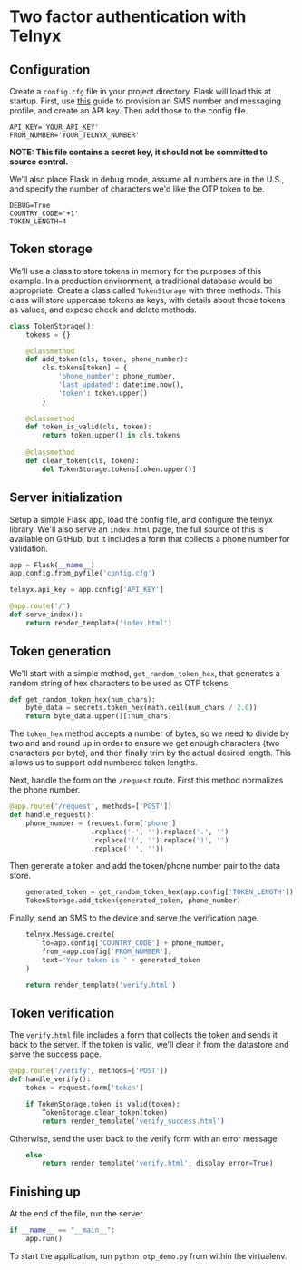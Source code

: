 # Two factor authentication with Telnyx

## Configuration


Create a `config.cfg` file in your project directory. Flask will load this at startup. First, use [this](https://developers.telnyx.com/docs/v2/messaging/quickstarts/portal-setup) guide to provision an SMS number and messaging profile, and create an API key. Then add those to the config file.

    API_KEY='YOUR_API_KEY'
    FROM_NUMBER='YOUR_TELNYX_NUMBER'
**NOTE: This file contains a secret key, it should not be committed to source control.**

We’ll also place Flask in debug mode, assume all numbers are in the U.S., and specify the number of characters we'd like the OTP token to be.

    DEBUG=True
    COUNTRY_CODE='+1'
    TOKEN_LENGTH=4

## Token storage

We'll use a class to store tokens in memory for the purposes of this example. In a production environment, a traditional database would be appropriate. Create a class called `TokenStorage` with three methods. This class will store uppercase tokens as keys, with details about those tokens as values, and expose check and delete methods.

```python
class TokenStorage():
    tokens = {}

    @classmethod
    def add_token(cls, token, phone_number):
        cls.tokens[token] = {
            'phone_number': phone_number,
            'last_updated': datetime.now(),
            'token': token.upper()
        }
    
    @classmethod
    def token_is_valid(cls, token):
        return token.upper() in cls.tokens
    
    @classmethod
    def clear_token(cls, token):
        del TokenStorage.tokens[token.upper()]
```

## Server initialization

Setup a simple Flask app, load the config file, and configure the telnyx library. We'll also serve an `index.html` page, the full source of this is available on GitHub, but it includes a form that collects a phone number for validation.

```python
app = Flask(__name__)
app.config.from_pyfile('config.cfg')

telnyx.api_key = app.config['API_KEY']

@app.route('/')
def serve_index():
    return render_template('index.html')
```

## Token generation

We'll start with a simple method, `get_random_token_hex`, that generates a random string of hex characters to be used as OTP tokens.

```python
def get_random_token_hex(num_chars):
    byte_data = secrets.token_hex(math.ceil(num_chars / 2.0))
    return byte_data.upper()[:num_chars]
```

The `token_hex` method accepts a number of bytes, so we need to divide by two and and round up in order to ensure we get enough characters (two characters per byte), and then finally trim by the actual desired length. This allows us to support odd numbered token lengths.

Next, handle the form on the `/request` route. First this method normalizes the phone number.

```python
@app.route('/request', methods=['POST'])
def handle_request():
    phone_number = (request.form['phone']
                    .replace('-', '').replace('.', '')
                    .replace('(', '').replace(')', '')
                    .replace(' ', ''))
```

Then generate a token and add the token/phone number pair to the data store.

```python
    generated_token = get_random_token_hex(app.config['TOKEN_LENGTH'])
    TokenStorage.add_token(generated_token, phone_number)
```

Finally, send an SMS to the device and serve the verification page.

```python
    telnyx.Message.create(
        to=app.config['COUNTRY_CODE'] + phone_number,
        from_=app.config['FROM_NUMBER'],
        text='Your token is ' + generated_token
    )

    return render_template('verify.html')
```

## Token verification

The `verify.html` file includes a form that collects the token and sends it back to the server. If the token is valid, we'll clear it from the datastore and serve the success page.

```python
@app.route('/verify', methods=['POST'])
def handle_verify():
    token = request.form['token']

    if TokenStorage.token_is_valid(token):
        TokenStorage.clear_token(token)
        return render_template('verify_success.html')
```

Otherwise, send the user back to the verify form with an error message

```python
    else:
        return render_template('verify.html', display_error=True)
```

## Finishing up

At the end of the file, run the server.

```python
if __name__ == "__main__":
    app.run()
```

To start the application, run `python otp_demo.py` from within the virtualenv.

